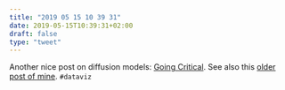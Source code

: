 ```yaml
---
title: "2019 05 15 10 39 31"
date: 2019-05-15T10:39:31+02:00
draft: false
type: "tweet"
---
```

Another nice post on diffusion models: [Going Critical](https://meltingasphalt.com/interactive/going-critical/). See also this [older post of mine](/micro/scott-world). `#dataviz`
